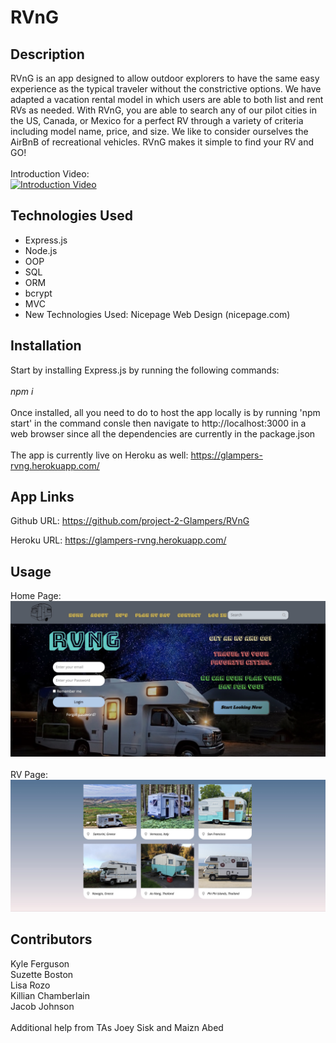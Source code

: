 # RVnG

## Description
RVnG is an app designed to allow outdoor explorers to have the same easy experience as the typical traveler without the constrictive options. We have adapted a vacation rental model in which users are able to both list and rent RVs as needed. With RVnG, you are able to search any of our pilot cities in the US, Canada, or Mexico for a perfect RV through a variety of criteria including model name, price, and size. We like to consider ourselves the AirBnB of recreational vehicles. RVnG makes it simple to find your RV and GO!
</br>
</br>
Introduction Video:
</br>
[![Introduction Video](https://i9.ytimg.com/vi/f52WByw8toM/mq2.jpg?sqp=CPi-5YwG&rs=AOn4CLBin99VO_Js6sPS7beS7UfAR7GmXQ)](https://www.youtube.com/watch?v=f52WByw8toM)


## Technologies Used
- Express.js
- Node.js
- OOP
- SQL
- ORM
- bcrypt
- MVC
- New Technologies Used: Nicepage Web Design (nicepage.com)

## Installation

Start by installing Express.js by running the following commands:
</br>
</br>
<em>npm i</em>
</br>
</br>
Once installed, all you need to do to host the app locally is by running 'npm start' in the command consle then navigate to http://localhost:3000 in a web browser since all the dependencies are currently in the package.json
</br>
</br>
The app is currently live on Heroku as well: https://glampers-rvng.herokuapp.com/



## App Links

Github URL: https://github.com/project-2-Glampers/RVnG

Heroku URL: https://glampers-rvng.herokuapp.com/

## Usage
Home Page:
![app home image](/public/assets/images/homepage.jpg)
</br>
</br>
RV Page:
![app add page](/public/assets/images/rv-page.jpg)



## Contributors
Kyle Ferguson
</br>
Suzette Boston
</br>
Lisa Rozo
</br>
Killian Chamberlain
</br>
Jacob Johnson
</br>
</br>
Additional help from TAs Joey Sisk and Maizn Abed